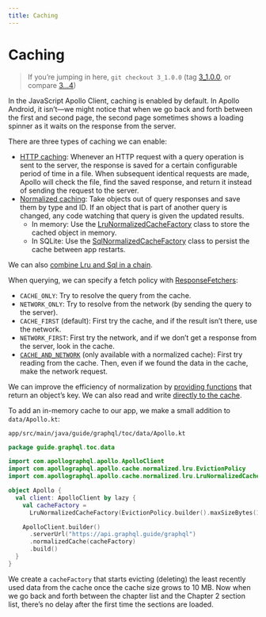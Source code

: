 ```yaml
---
title: Caching
---
```


# Caching

> If you’re jumping in here, `git checkout 3_1.0.0` (tag [3_1.0.0](https://github.com/GraphQLGuide/guide-android/tree/3_1.0.0), or compare [3...4](https://github.com/GraphQLGuide/guide-android/compare/3_1.0.0...4_1.0.0))

In the JavaScript Apollo Client, caching is enabled by default. In Apollo Android, it isn’t—we might notice that when we go back and forth between the first and second page, the second page sometimes shows a loading spinner as it waits on the response from the server. 

There are three types of caching we can enable:

- [HTTP caching](https://www.apollographql.com/docs/android/essentials/http-cache/): Whenever an HTTP request with a query operation is sent to the server, the response is saved for a certain configurable period of time in a file. When subsequent identical requests are made, Apollo will check the file, find the saved response, and return it instead of sending the request to the server.
- [Normalized caching](https://www.apollographql.com/docs/android/essentials/normalized-cache/): Take objects out of query responses and save them by type and ID. If an object that is part of another query is changed, any code watching that query is given the updated results.
  - In memory: Use the [LruNormalizedCacheFactory](https://www.apollographql.com/docs/android/essentials/normalized-cache/#storing-your-data-in-memory) class to store the cached object in memory.
  - In SQLite: Use the [SqlNormalizedCacheFactory](https://www.apollographql.com/docs/android/essentials/normalized-cache/#persisting-your-data-in-a-sqlite-database) class to persist the cache between app restarts.

We can also [combine Lru and Sql in a chain](https://www.apollographql.com/docs/android/essentials/normalized-cache/#chaining-caches).

When querying, we can specify a fetch policy with [ResponseFetchers](https://github.com/apollographql/apollo-android/blob/master/apollo-runtime/src/main/java/com/apollographql/apollo/fetcher/ApolloResponseFetchers.java):

- `CACHE_ONLY`: Try to resolve the query from the cache.
- `NETWORK_ONLY`: Try to resolve from the network (by sending the query to the server).
- `CACHE_FIRST` (default): First try the cache, and if the result isn’t there, use the network.
- `NETWORK_FIRST`: First try the network, and if we don’t get a response from the server, look in the cache.
- [`CACHE_AND_NETWORK`](https://github.com/apollographql/apollo-android/blob/9a77b4adf79bfc512f21fb059e41b25407dee5b4/apollo-runtime/src/main/java/com/apollographql/apollo/fetcher/ApolloResponseFetchers.java#L39-L46) (only available with a normalized cache): First try reading from the cache. Then, even if we found the data in the cache, make the network request.

We can improve the efficiency of normalization by [providing functions](https://www.apollographql.com/docs/android/essentials/normalized-cache/#specifying-your-object-ids) that return an object’s key. We can also read and write [directly to the cache](https://www.apollographql.com/docs/android/essentials/normalized-cache/#interacting-with-the-cache).

To add an in-memory cache to our app, we make a small addition to `data/Apollo.kt`:

`app/src/main/java/guide/graphql/toc/data/Apollo.kt`

```kt
package guide.graphql.toc.data

import com.apollographql.apollo.ApolloClient
import com.apollographql.apollo.cache.normalized.lru.EvictionPolicy
import com.apollographql.apollo.cache.normalized.lru.LruNormalizedCacheFactory

object Apollo {
  val client: ApolloClient by lazy {
    val cacheFactory =
      LruNormalizedCacheFactory(EvictionPolicy.builder().maxSizeBytes(10 * 1024 * 1024).build())

    ApolloClient.builder()
      .serverUrl("https://api.graphql.guide/graphql")
      .normalizedCache(cacheFactory)
      .build()
  }
}
```

We create a `cacheFactory` that starts evicting (deleting) the least recently used data from the cache once the cache size grows to 10 MB. Now when we go back and forth between the chapter list and the Chapter 2 section list, there’s no delay after the first time the sections are loaded. 

